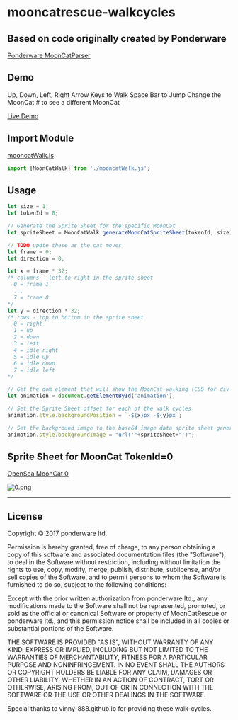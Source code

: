 # mooncatrescue-walkcycles

## Based on code originally created by Ponderware
[Ponderware MoonCatParser](https://github.com/ponderware/mooncatparser)

## Demo

Up, Down, Left, Right Arrow Keys to Walk
Space Bar to Jump
Change the MoonCat # to see a different MoonCat

[Live Demo](https://mooncats.astromass.com/)

## Import Module

[mooncatWalk.js](https://github.com/sudoWright/mooncatrescue-walkcycles/blob/main/js/mooncatWalk.js)

```javascript
import {MoonCatWalk} from './mooncatWalk.js';
```

## Usage

```javascript
let size = 1;
let tokenId = 0;

// Generate the Sprite Sheet for the specific MoonCat
let spriteSheet = MoonCatWalk.generateMoonCatSpriteSheet(tokenId, size);

// TODO updte these as the cat moves 
let frame = 0;
let direction = 0;

let x = frame * 32;
/* columns - left to right in the sprite sheet
  0 = frame 1
  ...
  7 = frame 8
*/
let y = direction * 32;
/* rows - top to bottom in the sprite sheet
  0 = right
  1 = up
  2 = down
  3 = left
  4 = idle right
  5 = idle up
  6 = idle down
  7 = idle left
*/

// Get the dom element that will show the MoonCat walking (CSS for div https://github.com/sudoWright/mooncatrescue-walkcycles/blob/main/css/walk.css#L12-L20)
let animation = document.getElementById('animation');

// Set the Sprite Sheet offset for each of the walk cycles
animation.style.backgroundPosition = `-${x}px -${y}px`;

// Set the background image to the base64 image data sprite sheet generated above
animation.style.backgroundImage = "url('"+spriteSheet+"')";
```

## Sprite Sheet for MoonCat TokenId=0

[OpenSea MoonCat 0](https://opensea.io/assets/0xc3f733ca98e0dad0386979eb96fb1722a1a05e69/0)

![0.png](/images/0.png?raw=true "0.png")

-----

## License

Copyright © 2017 ponderware ltd.

Permission is hereby granted, free of charge, to any person obtaining a copy of this software and associated documentation files (the "Software"), to deal in the Software without restriction, including without limitation the rights to use, copy, modify, merge, publish, distribute, sublicense, and/or sell copies of the Software, and to permit persons to whom the Software is furnished to do so, subject to the following conditions:

Except with the prior written authorization from ponderware ltd., any modifications made to the Software shall not be represented, promoted, or sold as the official or canonical Software or property of MoonCatRescue or ponderware ltd., and this permission notice shall be included in all copies or substantial portions of the Software.

THE SOFTWARE IS PROVIDED "AS IS", WITHOUT WARRANTY OF ANY KIND, EXPRESS OR IMPLIED, INCLUDING BUT NOT LIMITED TO THE WARRANTIES OF MERCHANTABILITY, FITNESS FOR A PARTICULAR PURPOSE AND NONINFRINGEMENT. IN NO EVENT SHALL THE AUTHORS OR COPYRIGHT HOLDERS BE LIABLE FOR ANY CLAIM, DAMAGES OR OTHER LIABILITY, WHETHER IN AN ACTION OF CONTRACT, TORT OR OTHERWISE, ARISING FROM, OUT OF OR IN CONNECTION WITH THE SOFTWARE OR THE USE OR OTHER DEALINGS IN THE SOFTWARE.

Special thanks to vinny-888.github.io for providing these walk-cycles. 
